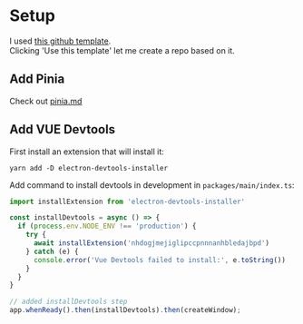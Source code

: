 # Setup

I used [this github template](https://github.com/electron-vite/electron-vite-vue).  
Clicking 'Use this template' let me create a repo based on it.

## Add Pinia

Check out [pinia.md](pinia.md)

## Add VUE Devtools

First install an extension that will install it:

    yarn add -D electron-devtools-installer

Add command to install devtools in development in `packages/main/index.ts`:

```ts
import installExtension from 'electron-devtools-installer'

const installDevtools = async () => {
  if (process.env.NODE_ENV !== 'production') {
    try {
      await installExtension('nhdogjmejiglipccpnnnanhbledajbpd')
    } catch (e) {
      console.error('Vue Devtools failed to install:', e.toString())
    }
  }
}

// added installDevtools step
app.whenReady().then(installDevtools).then(createWindow);
```